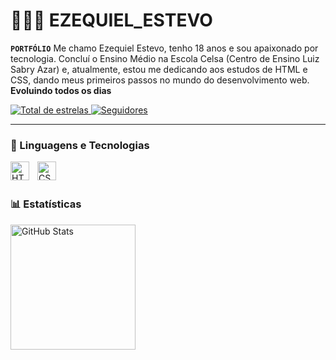 # 👩🏻‍💻 EZEQUIEL_ESTEVO

**`PORTFÓLIO`**
Me chamo Ezequiel Estevo, tenho 18 anos e sou apaixonado por tecnologia. Concluí o Ensino Médio na Escola Celsa (Centro de Ensino Luiz Sabry Azar) e, atualmente, estou me dedicando aos estudos de HTML e CSS, dando meus primeiros passos no mundo do desenvolvimento web.
        **Evoluindo todos os dias**

<p align="left">
    <a href="https://github.com/EzequielEstevo?tab=repositories&sort=stargazers">
        <img 
            alt="Total de estrelas" 
            title="Total de estrelas GitHub" 
            src="https://custom-icon-badges.demolab.com/github/stars/EzequielEstevo?color=55960c&style=for-the-badge&labelColor=488207&logo=star&label=estrelas"
        />
    </a>
    <a href="https://github.com/EzequielEstevo?tab=followers">
        <img 
            alt="Seguidores" 
            title="Me siga no GitHub" 
            src="https://custom-icon-badges.demolab.com/github/followers/EzequielEstevo?color=236ad3&labelColor=1155ba&style=for-the-badge&logo=github&label=Seguidores&logoColor=white"
        />
    </a>
</p>

---

### 🤖 Linguagens e Tecnologias

<img 
    align="left" 
    alt="HTML"
    title="HTML" 
    width="30px" 
    style="padding-right: 10px;" 
    src="https://cdn.jsdelivr.net/gh/devicons/devicon@latest/icons/html5/html5-original.svg" 
/>
<img 
    align="left" 
    alt="CSS" 
    title="CSS"
    width="30px" 
    style="padding-right: 10px;" 
    src="https://cdn.jsdelivr.net/gh/devicons/devicon@latest/icons/css3/css3-original.svg" 
/>

<br/>
<br/>

### 📊 Estatísticas

<p>
  <img 
    align="left" 
    alt="GitHub Stats" 
    height="200" 
    style="padding-right: 10px;" 
    src="https://github-readme-stats.vercel.app/api?username=EzequielEstevo&show_icons=true&theme=tokyonight&include_all_commits=true&locale=pt-br" 
 
</p>
